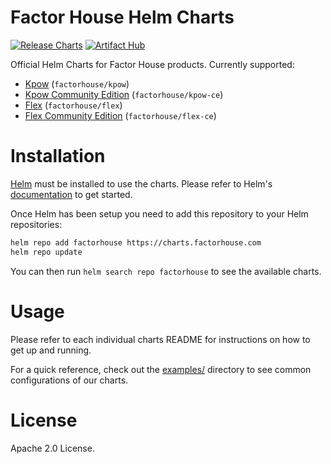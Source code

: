 # Factor House Helm Charts

[![Release Charts](https://github.com/factorhouse/helm-charts/actions/workflows/release.yml/badge.svg?branch=main)](https://github.com/factorhouse/helm-charts/actions/workflows/release.yml)
[![Artifact Hub](https://img.shields.io/endpoint?url=https://artifacthub.io/badge/repository/factorhouse)](https://artifacthub.io/packages/search?repo=factorhouse)

Official Helm Charts for Factor House products. Currently supported:

* [Kpow](charts/kpow/README.md) (`factorhouse/kpow`)
* [Kpow Community Edition](charts/kpow-ce/README.md) (`factorhouse/kpow-ce`)
* [Flex](charts/flex/README.md) (`factorhouse/flex`)
* [Flex Community Edition](charts/flex-ce/README.md) (`factorhouse/flex-ce`)

# Installation

[Helm](https://helm.sh/) must be installed to use the charts. Please refer to Helm's [documentation](https://helm.sh/docs/) to get started.

Once Helm has been setup you need to add this repository to your Helm repositories:

```bash
helm repo add factorhouse https://charts.factorhouse.com
helm repo update
```

You can then run `helm search repo factorhouse` to see the available charts.

# Usage

Please refer to each individual charts README for instructions on how to get up and running.

For a quick reference, check out the [examples/](examples/) directory to see common configurations of our charts.

# License

Apache 2.0 License.

